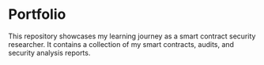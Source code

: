 # Portfolio

This repository showcases my learning journey as a smart contract security researcher. It contains a collection of my smart contracts, audits, and security analysis reports.

